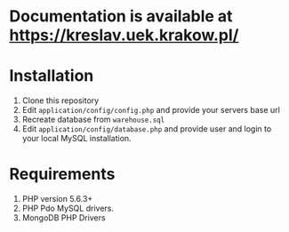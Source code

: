 # Documentation is available at https://kreslav.uek.krakow.pl/

# Installation
1. Clone this repository
2. Edit `application/config/config.php` and provide your servers base url
3. Recreate database from `warehouse.sql`
3. Edit `application/config/database.php` and provide user and login to your local MySQL installation.

# Requirements
1. PHP version 5.6.3+
1. PHP Pdo MySQL drivers.
2. MongoDB PHP Drivers

